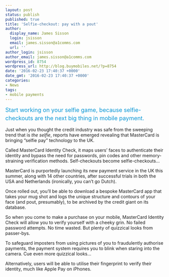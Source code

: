 ```yaml
---
layout: post
status: publish
published: true
title: 'Selfie-checkout: pay with a pout'
author:
  display_name: James Sisson
  login: jsisson
  email: james.sisson@a1comms.com
  url: ''
author_login: jsisson
author_email: james.sisson@a1comms.com
wordpress_id: 8754
wordpress_url: http://blog.buymobiles.net/?p=8754
date: '2016-02-23 17:40:37 +0000'
date_gmt: '2016-02-23 17:40:37 +0000'
categories:
- News
tags:
- mobile payments
---
```

<p><span class="postStandFirst" style="color: #0896d5; line-height: 26px; font-size: 18px;">Start working on your selfie game, because selfie-checkouts are the next big thing in mobile payment.</span></p>
<p>Just when you thought the credit industry was safe from the sweeping trend that is <em>the selfie</em>, reports have emerged revealing that MasterCard is bringing &ldquo;selfie pay&rdquo; technology to the UK.</p>
<p>Called MasterCard Identity Check, it maps users&rsquo; faces to authenticate their identity and bypass the need for passwords, pin codes and other memory-straining verification methods. Self-checkouts become selfie-checkouts...</p>
<p>MasterCard is purportedly launching its new payment service in the UK this summer, along with 14 other countries, after successful trials in both the USA and Netherlands (ironically, you can&rsquo;t go Dutch).</p>
<p>Once rolled out, you&rsquo;ll be able to download a bespoke MasterCard app that takes your mug shot and logs the unique structure and contours of your face (and pout, presumably), to be archived by the credit giant on its database.</p>
<p>So when you come to make a purchase on your mobile, MasterCard Identity Check will allow you to verify yourself with a cheeky grin. No failed password attempts. No time wasted. But plenty of quizzical looks from passer-bys.</p>
<p>To safeguard imposters from using pictures of you to fraudulently authorise payments, the payment system requires you to blink when staring into the camera. Cue even more quizzical looks&hellip;</p>
<p>Alternatively, users will be able to utilise their fingerprint to verify their identity, much like Apple Pay on iPhones.</p>
